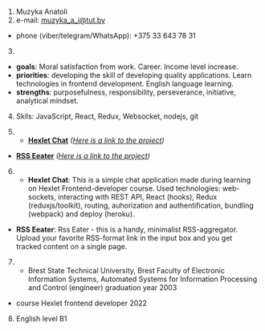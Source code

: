 1. Muzyka Anatoli
2. e-mail: muzyka_a_i@tut.by
- phone (viber/telegram/WhatsApp): +375 33 643 78 31
3. 
- **goals**: Moral satisfaction from work. Career. Income level increase.
- **priorities**: developing the skill of developing quality applications. Learn technologies in frontend development. English language learning.
- **strengths**: purposefulness, responsibility, perseverance, initiative, analytical mindset.

4. Skils: JavaScript, React, Redux, Websocket, nodejs, git

5. -  **[Hexlet Chat](https://github.com/BelarusWillBeFree/frontend-project-lvl4)** *([Here is a link to the project](https://serene-inlet-07885.herokuapp.com/))*
-  **[RSS Eeater](https://github.com/BelarusWillBeFree/frontend-project-lvl3)** *([Here is a link to the project](https://frontend-project-lvl3-psi-three.vercel.app/))*


6. - **Hexlet Chat**: This is a simple chat application made during learning on Hexlet Frontend-developer course.
            Used technologies: web-sockets, interacting with REST API, React (hooks), Redux (reduxjs/toolkit), routing, auhorization and authentification, bundling (webpack) and deploy (heroku).
 - **RSS Eeater**: Rss Eater - this is a handy, minimalist RSS-aggregator. Upload your favorite RSS-format link in the input box and you get tracked content on a single page.			
7. - Brest State Technical University, Brest
Faculty of Electronic Information Systems, Automated Systems for Information Processing and Control (engineer) graduation year 2003
 - course Hexlet frontend developer 2022
8. English level B1